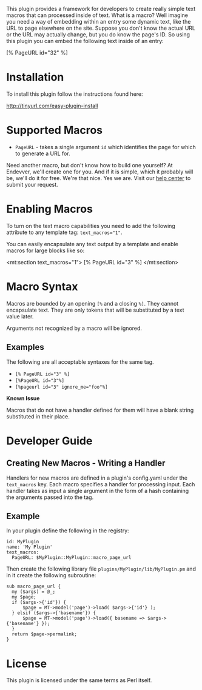 This plugin provides a framework for developers to create really simple text macros 
that can processed inside of text. What is a macro? Well imagine you need a way of
embedding within an entry some dynamic text, like the URL to page elsewhere on the 
site. Suppose you don't know the actual URL or the URL may actually change, but 
you do know the page's ID. So using this plugin you can embed the following text
inside of an entry:

   [% PageURL id="32" %]

# Installation

To install this plugin follow the instructions found here:

http://tinyurl.com/easy-plugin-install

# Supported Macros

* `PageURL` - takes a single argument `id` which identifies the page for which
  to generate a URL for. 

Need another macro, but don't know how to build one yourself? At Endevver, we'll 
create one for you. And if it is simple, which it probably will be, we'll do it
for free. We're that nice. Yes we are. Visit our [help center](http://help.endevver.com)
to submit your request. 

# Enabling Macros

To turn on the text macro capabilities you need to add the following attribute to
any template tag: `text_macros="1"`. 

You can easily encapsulate any text output by a template and enable macros for 
large blocks like so:

   <mt:section text_macros="1">
        [% PageURL id="3" %]
   </mt:section>

# Macro Syntax

Macros are bounded by an opening `[%` and a closing `%]`. They cannot encapsulate
text. They are only tokens that will be substituted by a text value later.

Arguments not recognized by a macro will be ignored.

## Examples

The following are all acceptable syntaxes for the same tag.

* `[% PageURL id="3" %]`
* `[%PageURL id="3"%]`
* `[%pageurl id="3" ignore_me="foo"%]`

**Known Issue**

Macros that do not have a handler defined for them will have a blank string
substituted in their place.

# Developer Guide

## Creating New Macros - Writing a Handler

Handlers for new macros are defined in a plugin's config.yaml under the `text_macros` 
key. Each macro specifies a handler for processing input. Each handler takes as input
a single argument in the form of a hash containing the arguments passed into the
tag. 

## Example

In your plugin define the following in the registry:

    id: MyPlugin
    name: 'My Plugin'
    text_macros: 
      PageURL: $MyPlugin::MyPlugin::macro_page_url

Then create the following library file `plugins/MyPlugin/lib/MyPlugin.pm` and in
it create the following subroutine:

    sub macro_page_url {
      my ($args) = @_;
      my $page;
      if ($args->{'id'}) {
          $page = MT->model('page')->load( $args->{'id'} );
      } elsif ($args->{'basename'}) {
          $page = MT->model('page')->load({ basename => $args->{'basename'} });
      }
      return $page->permalink;
    }

# License

This plugin is licensed under the same terms as Perl itself.